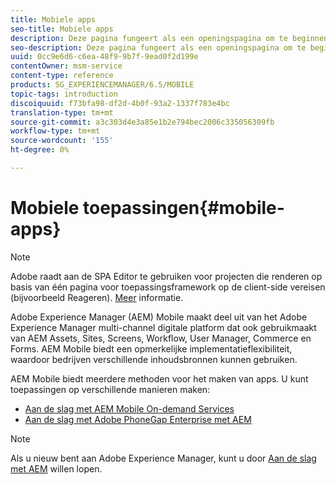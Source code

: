 ```yaml
---
title: Mobiele apps
seo-title: Mobiele apps
description: Deze pagina fungeert als een openingspagina om te beginnen met het ontwerpen, ontwikkelen en beheren van mobiele apps.
seo-description: Deze pagina fungeert als een openingspagina om te beginnen met het ontwerpen, ontwikkelen en beheren van mobiele apps.
uuid: 0cc9e6d6-c6ea-48f9-9b7f-9ead0f2d199e
contentOwner: msm-service
content-type: reference
products: SG_EXPERIENCEMANAGER/6.5/MOBILE
topic-tags: introduction
discoiquuid: f73bfa98-df2d-4b0f-93a2-1337f783e4bc
translation-type: tm+mt
source-git-commit: a3c303d4e3a85e1b2e794bec2006c335056309fb
workflow-type: tm+mt
source-wordcount: '155'
ht-degree: 0%

---
```



# Mobiele toepassingen{#mobile-apps}

>[!NOTE]
>
>Adobe raadt aan de SPA Editor te gebruiken voor projecten die renderen op basis van één pagina voor toepassingsframework op de client-side vereisen (bijvoorbeeld Reageren). [Meer](/help/sites-developing/spa-overview.md) informatie.

Adobe Experience Manager (AEM) Mobile maakt deel uit van het Adobe Experience Manager multi-channel digitale platform dat ook gebruikmaakt van AEM Assets, Sites, Screens, Workflow, User Manager, Commerce en Forms. AEM Mobile biedt een opmerkelijke implementatieflexibiliteit, waardoor bedrijven verschillende inhoudsbronnen kunnen gebruiken.

AEM Mobile biedt meerdere methoden voor het maken van apps. U kunt toepassingen op verschillende manieren maken:

* [Aan de slag met AEM Mobile On-demand Services](/help/mobile/aem-mobile-on-demand.md)
* [Aan de slag met Adobe PhoneGap Enterprise met AEM](/help/mobile/developing-in-phonegap.md)

>[!NOTE]
>
>Als u nieuw bent aan Adobe Experience Manager, kunt u door [Aan de slag met AEM](/help/sites-deploying/deploy.md) willen lopen.
